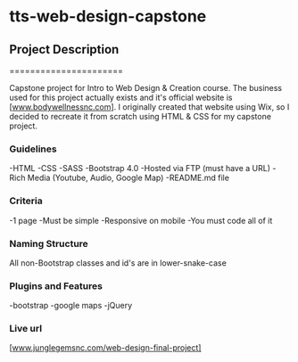 # tts-web-design-capstone

## Project Description
======================

Capstone project for Intro to Web Design & Creation course.  The business used for this project actually exists and it's official website is [www.bodywellnessnc.com].
I originally created that website using Wix, so I decided to recreate it from scratch using HTML & CSS for my capstone project.

### Guidelines
  -HTML
  -CSS
  -SASS
  -Bootstrap 4.0
  -Hosted via FTP (must have a URL)
  -Rich Media (Youtube, Audio, Google Map)
  -README.md file

### Criteria
  -1 page
  -Must be simple
  -Responsive on mobile
  -You must code all of it

### Naming Structure
All non-Bootstrap classes and id's are in lower-snake-case

### Plugins and Features
  -bootstrap
  -google maps
  -jQuery

### Live url
[www.junglegemsnc.com/web-design-final-project]
